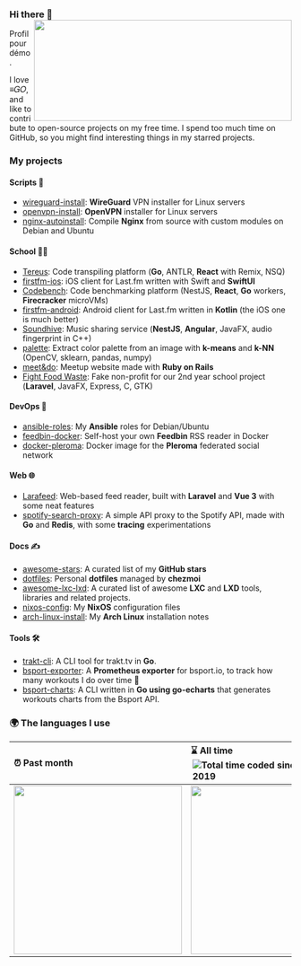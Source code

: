 ### Hi there 👋 <img align='right' src="https://github-readme-stats.vercel.app/api?username=angristan&count_private=true&show_icons=true&include_all_commits=true&hide_rank=true&hide_title=true&theme=buefy&card_width=300" width=460 height=180>

Profil pour démo.

I love ≡𝐺𝑂, and like to contribute to open-source projects on my free time. I spend too much time on GitHub, so you might find interesting things in my starred projects.

### My projects

#### Scripts 💾

- [wireguard-install](https://github.com/angristan/wireguard-install): **WireGuard** VPN installer for Linux servers
- [openvpn-install](https://github.com/angristan/openvpn-install): **OpenVPN** installer for Linux servers
- [nginx-autoinstall](https://github.com/angristan/nginx-autoinstall): Compile **Nginx** from source with custom modules on Debian and Ubuntu

#### School 👨‍🎓

- [Tereus](https://github.com/tereus-project): Code transpiling platform (**Go**, ANTLR, **React** with Remix, NSQ)
- [firstfm-ios](https://github.com/angristan/firstfm-ios): iOS client for Last.fm written with Swift and **SwiftUI**
- [Codebench](https://github.com/codebench-dev/): Code benchmarking platform (NestJS, **React**, **Go** workers, **Firecracker** microVMs)
- [firstfm-android](https://github.com/angristan/firstfm-android): Android client for Last.fm written in **Kotlin** (the iOS one is much better)
- [Soundhive](https://github.com/soundhive): Music sharing service (**NestJS**, **Angular**, JavaFX, audio fingerprint in C++)
- [palette](https://github.com/angristan/palette): Extract color palette from an image with **k-means** and **k-NN** (OpenCV, sklearn, pandas, numpy)
- [meet&do](https://github.com/angristan/meetndo): Meetup website made with **Ruby on Rails**
- [Fight Food Waste](https://github.com/fight-food-waste): Fake non-profit for our 2nd year school project (**Laravel**, JavaFX, Express, C, GTK)

#### DevOps 🔁

- [ansible-roles](https://github.com/angristan/ansible-roles): My **Ansible** roles for Debian/Ubuntu
- [feedbin-docker](https://github.com/angristan/feedbin-docker): Self-host your own **Feedbin** RSS reader in Docker
- [docker-pleroma](https://github.com/angristan/docker-pleroma): Docker image for the **Pleroma** federated social network

#### Web 🌐

- [Larafeed](https://github.com/angristan/larafeed): Web-based feed reader, built with **Laravel** and **Vue 3** with some neat features
- [spotify-search-proxy](https://github.com/angristan/spotify-search-proxy): A simple API proxy to the Spotify API, made with **Go** and **Redis**, with some **tracing** experimentations

#### Docs ✍️

- [awesome-stars](https://github.com/angristan/awesome-stars): A curated list of my **GitHub stars**
- [dotfiles](https://github.com/angristan/dotfiles): Personal **dotfiles** managed by **chezmoi**
- [awesome-lxc-lxd](https://github.com/angristan/awesome-lxc-lxd): A curated list of awesome **LXC** and **LXD** tools, libraries and related projects.
- [nixos-config](https://github.com/angristan/nixos-config): My **NixOS** configuration files
- [arch-linux-install](https://github.com/angristan/arch-linux-install): My **Arch Linux** installation notes

#### Tools 🛠

- [trakt-cli](https://github.com/angristan/trakt-cli): A CLI tool for trakt.tv in **Go**.
- [bsport-exporter](https://github.com/angristan/bsport-exporter): A **Prometheus exporter** for bsport.io, to track how many workouts I do over time 💪
- [bsport-charts](https://github.com/angristan/bsport-charts): A CLI written in **Go using go-echarts** that generates workouts charts from the Bsport API.

### 🌍 The languages I use

| ⏰ Past month                                                                                                                                           | ⌛️ All time <img align="right" src="https://wakatime.com/badge/user/0c82e760-612e-48fd-84d9-31259dc96d07.svg" alt="Total time coded since Aug 17 2019" />                                                                                                                                          |
| :------------------------------------------------------------------------------------------------------------------------------------------------------ | :------------------------------------------------------------------------------------------------------------------------------------------------------ |
| <a href="https://wakatime.com/@angristan"><img src="https://wakatime.com/share/@angristan/97358ee5-e081-42a4-866f-7bdd05db0cba.svg" height="300px"></a> | <a href="https://wakatime.com/@angristan"><img src="https://wakatime.com/share/@angristan/c52d5d5e-97dc-47b9-af95-59c367f83a4c.svg" height="300px"></a> |### Hi there 👋

<!--
**EWUnistra/EWUnistra** is a ✨ _special_ ✨ repository because its `README.md` (this file) appears on your GitHub profile.

Here are some ideas to get you started:

- 🔭 I’m currently working on ...
- 🌱 I’m currently learning ...
- 👯 I’m looking to collaborate on ...
- 🤔 I’m looking for help with ...
- 💬 Ask me about ...
- 📫 How to reach me: ...
- 😄 Pronouns: ...
- ⚡ Fun fact: ...
-->
